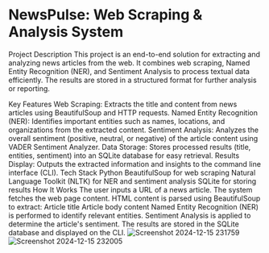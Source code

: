 # **NewsPulse: Web Scraping & Analysis System**


Project Description
This project is an end-to-end solution for extracting and analyzing news articles from the web. It combines web scraping, Named Entity Recognition (NER), and Sentiment Analysis to process textual data efficiently. The results are stored in a structured format for further analysis or reporting.

Key Features
Web Scraping:
Extracts the title and content from news articles using BeautifulSoup and HTTP requests.
Named Entity Recognition (NER):
Identifies important entities such as names, locations, and organizations from the extracted content.
Sentiment Analysis:
Analyzes the overall sentiment (positive, neutral, or negative) of the article content using VADER Sentiment Analyzer.
Data Storage:
Stores processed results (title, entities, sentiment) into an SQLite database for easy retrieval.
Results Display:
Outputs the extracted information and insights to the command line interface (CLI).
Tech Stack
Python
BeautifulSoup for web scraping
Natural Language Toolkit (NLTK) for NER and sentiment analysis
SQLite for storing results
How It Works
The user inputs a URL of a news article.
The system fetches the web page content.
HTML content is parsed using BeautifulSoup to extract:
Article title
Article body content
Named Entity Recognition (NER) is performed to identify relevant entities.
Sentiment Analysis is applied to determine the article's sentiment.
The results are stored in the SQLite database and displayed on the CLI.
![Screenshot 2024-12-15 231759](https://github.com/user-attachments/assets/95b45f65-a71a-453c-9081-b5a8d6d2da9a)
![Screenshot 2024-12-15 232005](https://github.com/user-attachments/assets/e9e3e8f9-9153-4efc-aa1c-a541f40f82db)



